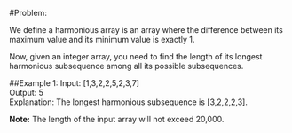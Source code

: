 #Problem:

We define a harmonious array is an array where the difference between its maximum value and its minimum value is exactly 1.

Now, given an integer array, you need to find the length of its longest harmonious subsequence among all its possible subsequences.

##Example 1:
	Input: [1,3,2,2,5,2,3,7]  
	Output: 5  
	Explanation: The longest harmonious subsequence is [3,2,2,2,3].  

**Note:** The length of the input array will not exceed 20,000.

